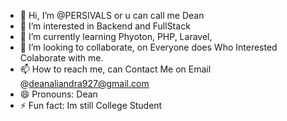 - 👋 Hi, I’m @PERSIVALS or u can call me Dean 
- 👀 I’m interested in Backend and FullStack
- 🌱 I’m currently learning Phyoton, PHP, Laravel,
- 💞️ I’m looking to collaborate, on Everyone does Who Interested Colaborate with me.
- 📫 How to reach me, can Contact Me on Email @deanaliandra927@gmail.com
- 😄 Pronouns: Dean
- ⚡ Fun fact: Im still College Student

<!---
PERSIVALS/PERSIVALS is a ✨ special ✨ repository because its `README.md` (this file) appears on your GitHub profile.
You can click the Preview link to take a look at your changes.
--->
